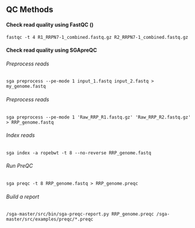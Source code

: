 ## QC Methods

#### Check read quality using FastQC ()

```fastqc -t 4 R1_RRPN7-1_combined.fastq.gz R2_RRPN7-1_combined.fastq.gz```

#### Check read quality using SGApreQC 

###### Preprocess reads
```
sga preprocess --pe-mode 1 input_1.fastq input_2.fastq > my_genome.fastq
```
###### Preprocess reads
```
sga preprocess --pe-mode 1 'Raw_RRP_R1.fastq.gz' 'Raw_RRP_R2.fastq.gz' > RRP_genome.fastq
```
###### Index reads
```
sga index -a ropebwt -t 8 --no-reverse RRP_genome.fastq
```
###### Run PreQC
```
sga preqc -t 8 RRP_genome.fastq > RRP_genome.preqc
```
###### Build a report
```
/sga-master/src/bin/sga-preqc-report.py RRP_genome.preqc /sga-master/src/examples/preqc/*.preqc
```